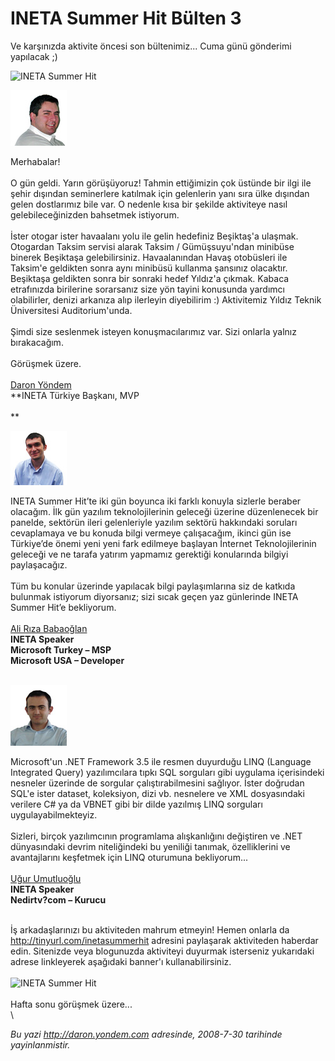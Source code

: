 # INETA Summer Hit Bülten 3 

Ve karşınızda aktivite öncesi son bültenimiz... Cuma günü gönderimi
yapılacak ;)

![INETA Summer
Hit](media/INETA_Summer_Hit_Bulten_3/20072008_1.jpg)

![Daron Yöndem](../media/INETA_Summer_Hit_Bulten_3/20072008_2.jpg)

<span>Merhabalar!</span>\
\
 <span>O gün geldi. Yarın görüşüyoruz! Tahmin ettiğimizin çok üstünde
bir ilgi ile şehir dışından seminerlere katılmak için gelenlerin yanı
sıra ülke dışından gelen dostlarımız bile var. O nedenle kısa bir
şekilde aktiviteye nasıl gelebileceğinizden bahsetmek istiyorum.\
\
 İster otogar ister havaalanı yolu ile gelin hedefiniz Beşiktaş'a
ulaşmak. Otogardan Taksim servisi alarak Taksim / Gümüşsuyu'ndan
minibüse binerek Beşiktaşa gelebilirsiniz. Havaalanından Havaş
otobüsleri ile Taksim'e geldikten sonra aynı minibüsü kullanma şansınız
olacaktır. Beşiktaşa geldikten sonra bir sonraki hedef Yıldız'a çıkmak.
Kabaca etrafınızda birilerine sorarsanız size yön tayini konusunda
yardımcı olabilirler, denizi arkanıza alıp ilerleyin diyebilirim :)
Aktivitemiz Yıldız Teknik Üniversitesi Auditorium'unda.\
\
 Şimdi size seslenmek isteyen konuşmacılarımız var. Sizi onlarla yalnız
bırakacağım.\
\
 Görüşmek üzere.\
\
 [Daron Yöndem](http://daron.yondem.com/tr/)\
 **INETA Türkiye Başkanı, MVP\
\
** </span>

![Daron Yöndem](../media/INETA_Summer_Hit_Bulten_3/30072008_2.jpg)

<span>INETA Summer Hit’te iki gün boyunca iki farklı konuyla sizlerle
beraber olacağım. İlk gün yazılım teknolojilerinin geleceği üzerine
düzenlenecek bir panelde, sektörün ileri gelenleriyle yazılım sektörü
hakkındaki soruları cevaplamaya ve bu konuda bilgi vermeye çalışacağım,
ikinci gün ise Türkiye’de önemi yeni yeni fark edilmeye başlayan
İnternet Teknolojilerinin geleceği ve ne tarafa yatırım yapmamız
gerektiği konularında bilgiyi paylaşacağız.\
\
 Tüm bu konular üzerinde yapılacak bilgi paylaşımlarına siz de katkıda
bulunmak istiyorum diyorsanız; sizi sıcak geçen yaz günlerinde INETA
Summer Hit’e bekliyorum.  \
\
 [Ali Rıza Babaoğlan](http://alibabaoglan.com/)\
 **INETA Speaker\
 Microsoft Turkey – MSP\
 Microsoft USA – Developer**\
\
 </span>

![Daron Yöndem](../media/INETA_Summer_Hit_Bulten_3/30072008_1.jpg)

<span>Microsoft'un .NET Framework 3.5 ile resmen duyurduğu LINQ
(Language Integrated Query) yazılımcılara tıpkı SQL sorguları gibi
uygulama içerisindeki nesneler üzerinde de sorgular çalıştırabilmesini
sağlıyor. İster doğrudan SQL'e ister dataset, koleksiyon, dizi vb.
nesnelere ve XML dosyasındaki verilere C\# ya da VBNET gibi bir dilde
yazılmış LINQ sorguları uygulayabilmekteyiz.\
\
 Sizleri, birçok yazılımcının programlama alışkanlığını değiştiren ve
.NET dünyasındaki devrim niteliğindeki bu yeniliği tanımak,
özelliklerini ve avantajlarını keşfetmek için LINQ oturumuna
bekliyorum...\
\
 [Uğur Umutluoğlu](http://umutluoglu.blogspot.com/)\
 **INETA Speaker**\
 **Nedirtv?com – Kurucu**</span>

\
 <span style=""><span style="">İş arkadaşlarınızı bu aktiviteden mahrum
etmeyin! Hemen onlarla da </span> [<span
style="">http://tinyurl.com/inetasummerhit</span>](http://tinyurl.com/inetasummerhit)<span
style=""> adresini paylaşarak aktiviteden haberdar edin. Sitenizde veya
blogunuzda aktiviteyi duyurmak isterseniz yukarıdaki adrese linkleyerek
aşağıdaki banner'ı kullanabilirsiniz.</span></span>\
\
 ![INETA Summer
Hit](media/INETA_Summer_Hit_Bulten_3/inetasummerhit2008_46860.jpg)\
\
 <span>Hafta sonu görüşmek üzere...</span>\
\


*Bu yazi http://daron.yondem.com adresinde, 2008-7-30 tarihinde yayinlanmistir.*